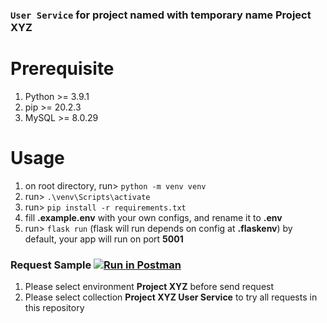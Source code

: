 ### `User Service` for project named with temporary name **Project XYZ**

# Prerequisite
1. Python >= 3.9.1
2. pip >= 20.2.3
3. MySQL >= 8.0.29

# Usage
1. on root directory, run> `python -m venv venv`
2. run> `.\venv\Scripts\activate`
3. run> `pip install -r requirements.txt`
4. fill **.example.env** with your own configs, and rename it to **.env**
6. run> `flask run` (flask will run depends on config at **.flaskenv**) by default, your app will run on port **5001**

### Request Sample [![Run in Postman](https://run.pstmn.io/button.svg)](https://app.getpostman.com/run-collection/21686647-16adc7e8-a7a0-49fe-9b7f-c16711d9c187?action=collection%2Ffork&collection-url=entityId%3D21686647-16adc7e8-a7a0-49fe-9b7f-c16711d9c187%26entityType%3Dcollection%26workspaceId%3D3426f4b5-76b9-4442-bb13-935a94cf00f9#?env%5BProject%20XYZ%5D=W3sia2V5IjoidG9kb19zZXJ2aWNlIiwidmFsdWUiOiIxMjcuMC4wLjE6NTAwMiIsImVuYWJsZWQiOnRydWV9LHsia2V5IjoidXNlcl9zZXJ2aWNlIiwidmFsdWUiOiIxMjcuMC4wLjE6NTAwMSIsImVuYWJsZWQiOnRydWV9XQ==)
1. Please select environment **Project XYZ** before send request
2. Please select collection **Project XYZ User Service** to try all requests in this repository
